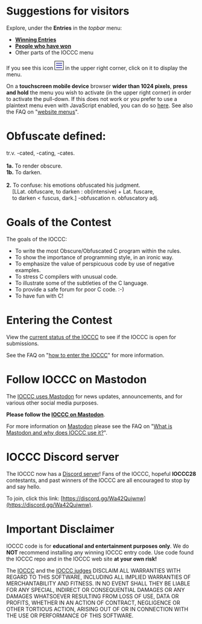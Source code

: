 # Suggestions for visitors

Explore, under the **Entries** in the _topbar_ menu:

* **[Winning Entries](years.html)**
* **[People who have won](authors.html)**
* Other parts of the IOCCC menu

If you see this icon <a href="nojs-menu.html"> <img src="png/hamburger-icon-open.png"
     alt="hambuger-style menu icon"
      width=24 height=24></a> in the upper right corner, click on it to display the menu.

On a **touchscreen mobile device** browser **wider than 1024 pixels**,
**press and hold** the menu you wish to activate (in the upper right corner) in
order to activate the pull-down. If this does not work or you prefer to use a
plaintext menu even with JavaScript enabled, you can do so
[here](nojs-menu.html). See also the
FAQ on "[website menus](faq.html#menus)".


# Obfuscate defined:

tr.v. -cated, -cating, -cates.
<BR><BR>
**1a.** To render obscure.<BR>
**1b.** To darken.
<BR><BR>
**2.** To confuse: his emotions obfuscated his judgment.<BR>
&nbsp;&nbsp;&nbsp;&nbsp;[LLat. obfuscare, to darken : ob(intensive) + Lat. fuscare,<BR>
&nbsp;&nbsp;&nbsp;&nbsp;to darken &lt; fuscus, dark.] -obfuscation n. obfuscatory adj.


# Goals of the Contest

The goals of the IOCCC:

*  To write the most Obscure/Obfuscated C program within the rules.
*  To show the importance of programming style, in an ironic way.
*  To emphasize the value of perspicuous code by use of negative examples.
*  To stress C compilers with unusual code.
*  To illustrate some of the subtleties of the C language.
*  To provide a safe forum for poor C code. :-)
*  To have fun with C!


# Entering the Contest

View the [current status of the IOCCC](status.html) to see if the IOCCC is open for submissions.

See the
FAQ on "[how to enter the IOCCC](quick-start.html#enter)"
for more information.


# Follow IOCCC on Mastodon

The [IOCCC uses Mastodon](https://fosstodon.org/@ioccc) for news updates,
announcements, and for various other social media purposes.

**Please follow the [IOCCC on Mastodon](https://fosstodon.org/@ioccc)**.

For more information on
<a rel="me" href="https://fosstodon.org/@ioccc">Mastodon</a>
please see the
FAQ on "[What is Mastodon and why does IOCCC use it?](faq.html#try_mastodon)".

# IOCCC Discord server

The IOCCC now has a [Discord server](https://discord.gg/Wa42Qujwnw)!
Fans of the IOCCC, hopeful **IOCCC28** contestants, and past winners of the IOCCC
are all encouraged to stop by and say hello.

To join, click this link:
[https://discord.gg/Wa42Qujwnw](https://discord.gg/Wa42Qujwnw).



# Important Disclaimer

IOCCC code is for **educational and entertainment purposes only**. We do **NOT** recommend installing any winning IOCCC entry code. Use code found the IOCCC repo and in the IOCCC web site **at your own risk!**

The [IOCCC](index.html) and the [IOCCC judges](judges.html) DISCLAIM ALL WARRANTIES WITH REGARD TO THIS SOFTWARE, INCLUDING ALL IMPLIED WARRANTIES OF MERCHANTABILITY AND FITNESS. IN NO EVENT SHALL THEY BE LIABLE FOR ANY SPECIAL, INDIRECT OR CONSEQUENTIAL DAMAGES OR ANY DAMAGES WHATSOEVER RESULTING FROM LOSS OF USE, DATA OR PROFITS, WHETHER IN AN ACTION OF CONTRACT, NEGLIGENCE OR OTHER TORTIOUS ACTION, ARISING OUT OF OR IN CONNECTION WITH THE USE OR PERFORMANCE OF THIS SOFTWARE.


<!--

    Copyright © 1984-2024 by Landon Curt Noll. All Rights Reserved.

    You are free to share and adapt this file under the terms of this license:

        Creative Commons Attribution-ShareAlike 4.0 International (CC BY-SA 4.0)

    For more information, see:

        https://creativecommons.org/licenses/by-sa/4.0/

-->
